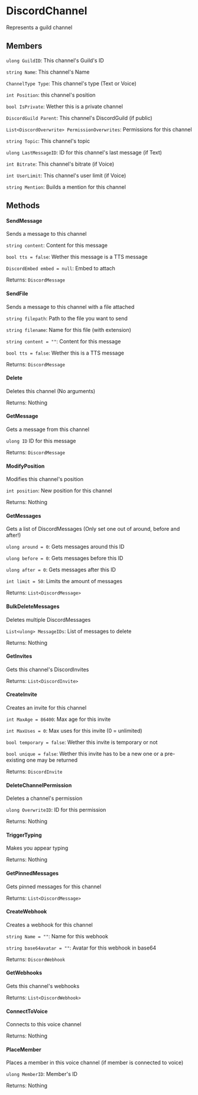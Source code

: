 DiscordChannel
==============
 Represents a guild channel

## Members

`ulong GuildID`: This channel's Guild's ID

`string Name`: This channel's Name

`ChannelType Type`: This channel's type (Text or Voice)

`int Position`: this channel's position

`bool IsPrivate`: Wether this is a private channel

`DiscordGuild Parent`: This channel's DiscordGuild (if public)

`List<DiscordOverwrite> PermissionOverwrites`: Permissions for this channel

`string Topic`: This channel's topic

`ulong LastMessageID`: ID for this channel's last message (if Text)

`int Bitrate`: This channel's bitrate (if Voice)

`int UserLimit`: This channel's user limit (if Voice)

`string Mention`: Builds a mention for this channel

## Methods

#### SendMessage

Sends a message to this channel

`string content`: Content for this message

`bool tts = false`: Wether this message is a TTS message

`DiscordEmbed embed = null`: Embed to attach

Returns: `DiscordMessage`

#### SendFile

Sends a message to this channel with a file attached

`string filepath`: Path to the file you want to send

`string filename`: Name for this file (with extension)

`string content = ""`: Content for this message

`bool tts = false`: Wether this is a TTS message

Returns: `DiscordMessage`

#### Delete

Deletes this channel (No arguments)

Returns: Nothing

#### GetMessage

Gets a message from this channel

`ulong ID` ID for this message

Returns: `DiscordMessage`

#### ModifyPosition

Modifies this channel's position

`int position`: New position for this channel

Returns: Nothing

#### GetMessages

Gets a list of DiscordMessages (Only set one out of around, before and after!)

`ulong around = 0`: Gets messages around this ID

`ulong before = 0`: Gets messages before this ID

`ulong after = 0`: Gets messages after this ID

`int limit = 50`: Limits the amount of messages

Returns: `List<DiscordMessage>`

#### BulkDeleteMessages

Deletes multiple DiscordMessages

`List<ulong> MessageIDs`: List of messages to delete

Returns: Nothing

#### GetInvites

Gets this channel's DiscordInvites

Returns: `List<DiscordInvite>`

#### CreateInvite

Creates an invite for this channel

`int MaxAge = 86400`: Max age for this invite

`int MaxUses = 0`: Max uses for this invite (0 = unlimited)

`bool temporary = false`: Wether this invite is temporary or not

`bool unique = false`: Wether this invite has to be a new one or a pre-existing one may be returned

Returns: `DiscordInvite`

#### DeleteChannelPermission

Deletes a channel's permission

`ulong OverwriteID`: ID for this permission

Returns: Nothing

#### TriggerTyping

Makes you appear typing

Returns: Nothing

#### GetPinnedMessages

Gets pinned messages for this channel

Returns: `List<DiscordMessage>`

#### CreateWebhook

Creates a webhook for this channel

`string Name = ""`: Name for this webhook

`string base64avatar = ""`: Avatar for this webhook in base64

Returns: `DiscordWebhook`

#### GetWebhooks

Gets this channel's webhooks

Returns: `List<DiscordWebhook>`

#### ConnectToVoice

Connects to this voice channel

Returns: Nothing

#### PlaceMember

Places a member in this voice channel (if member is connected to voice)

`ulong MemberID`: Member's ID

Returns: Nothing
